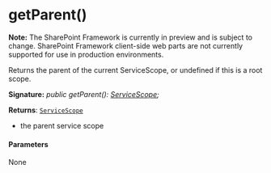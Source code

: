 # getParent()
**Note:** The SharePoint Framework is currently in preview and is subject to change. SharePoint Framework client-side web parts are not currently supported for use in production environments.



Returns the parent of the current ServiceScope, or undefined if this is a root scope.

**Signature:** _public getParent(): [ServiceScope](../sp-core-library/servicescope.md);_

**Returns**: [`ServiceScope`](../sp-core-library/servicescope.md)



- the parent service scope

#### Parameters
None


